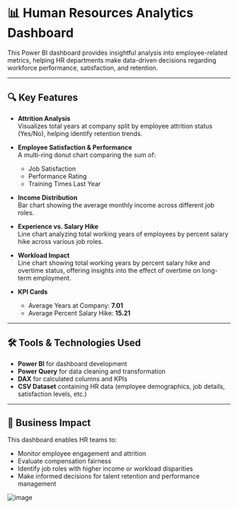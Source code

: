 # 📊 Human Resources Analytics Dashboard

This Power BI dashboard provides insightful analysis into employee-related metrics, helping HR departments make data-driven decisions regarding workforce performance, satisfaction, and retention.

---

## 🔍 Key Features

- **Attrition Analysis**  
  Visualizes total years at company split by employee attrition status (Yes/No), helping identify retention trends.

- **Employee Satisfaction & Performance**  
  A multi-ring donut chart comparing the sum of:
  - Job Satisfaction  
  - Performance Rating  
  - Training Times Last Year  

- **Income Distribution**  
  Bar chart showing the average monthly income across different job roles.

- **Experience vs. Salary Hike**  
  Line chart analyzing total working years of employees by percent salary hike across various job roles.

- **Workload Impact**  
  Line chart showing total working years by percent salary hike and overtime status, offering insights into the effect of overtime on long-term employment.

- **KPI Cards**  
  - Average Years at Company: **7.01**  
  - Average Percent Salary Hike: **15.21**

---

## 🛠️ Tools & Technologies Used

- **Power BI** for dashboard development  
- **Power Query** for data cleaning and transformation  
- **DAX** for calculated columns and KPIs  
- **CSV Dataset** containing HR data (employee demographics, job details, satisfaction levels, etc.)

---

## 📌 Business Impact

This dashboard enables HR teams to:

- Monitor employee engagement and attrition  
- Evaluate compensation fairness  
- Identify job roles with higher income or workload disparities  
- Make informed decisions for talent retention and performance management



![image](https://github.com/user-attachments/assets/9e78f550-9e33-4ff8-bb80-94fd91713eca)


